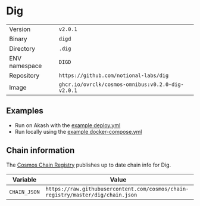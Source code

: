 # Dig

| | |
|---|---|
|Version|`v2.0.1`|
|Binary|`digd`|
|Directory|`.dig`|
|ENV namespace|`DIGD`|
|Repository|`https://github.com/notional-labs/dig`|
|Image|`ghcr.io/ovrclk/cosmos-omnibus:v0.2.0-dig-v2.0.1`|

## Examples

- Run on Akash with the [example deploy.yml](./deploy.yml)
- Run locally using the [example docker-compose.yml](./docker-compose.yml)

## Chain information

The [Cosmos Chain Registry](https://github.com/cosmos/chain-registry) publishes up to date chain info for Dig.

|Variable|Value|
|---|---|
|`CHAIN_JSON`|`https://raw.githubusercontent.com/cosmos/chain-registry/master/dig/chain.json`|
